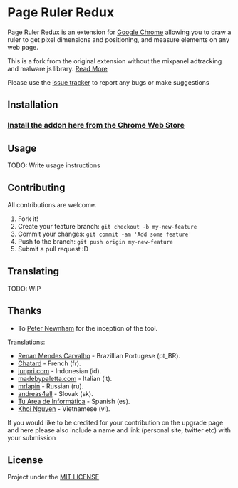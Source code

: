 # Page Ruler Redux

Page Ruler Redux is an extension for [Google Chrome](https://www.google.com/chrome) allowing you to
draw a ruler to get pixel dimensions and positioning, and measure elements on any web page.

This is a fork from the original extension without the mixpanel adtracking and malware js library.
[Read More](https://twitter.com/random_walker/status/960536723095719937)

Please use the [issue tracker](https://github.com/Esteban-Rocha/page-ruler-redux/issues) to
report any bugs or make suggestions

## Installation

### [Install the addon here from the Chrome Web Store](https://chrome.google.com/webstore/detail/page-ruler-redux/giejhjebcalaheckengmchjekofhhmal)

## Usage

TODO: Write usage instructions

## Contributing

All contributions are welcome.

1. Fork it!
2. Create your feature branch: `git checkout -b my-new-feature`
3. Commit your changes: `git commit -am 'Add some feature'`
4. Push to the branch: `git push origin my-new-feature`
5. Submit a pull request :D

## Translating

TODO: WIP

## Thanks

- To [Peter Newnham](https://github.com/wrakky) for the inception of the tool.

Translations:

- [Renan Mendes Carvalho](https://github.com/aitherios) - Brazillian Portugese (pt_BR).
- [Chatard](https://github.com/chatard) - French (fr).
- [junpri.com](http://junpri.com/) - Indonesian (id).
- [madebypaletta.com](http://www.madebypaletta.com/) - Italian (it).
- [mrlapin](https://github.com/mrlapin) - Russian (ru).
- [andreas4all](https://github.com/andreas4all) - Slovak (sk).
- [Tu Área de Informática](http://www.youtube.com/TuAreaDeInformatica) - Spanish (es).
- [Khoi Nguyen](http://soundcloud.com/potasmic) - Vietnamese (vi).

If you would like to be credited for your contribution on the upgrade page and here please also include a name and link (personal site, twitter etc)
with your submission

## License

Project under the [MIT LICENSE](LICENSE)
